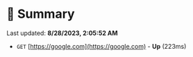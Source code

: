 # 📖 Summary
Last updated: **8/28/2023, 2:05:52 AM**

- `GET` [https://google.com](https://google.com) - **Up** (223ms)
